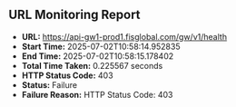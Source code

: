 ## URL Monitoring Report

- **URL:** https://api-gw1-prod1.fisglobal.com/gw/v1/health
- **Start Time:** 2025-07-02T10:58:14.952835
- **End Time:** 2025-07-02T10:58:15.178402
- **Total Time Taken:** 0.225567 seconds
- **HTTP Status Code:** 403
- **Status:** Failure
- **Failure Reason:** HTTP Status Code: 403
